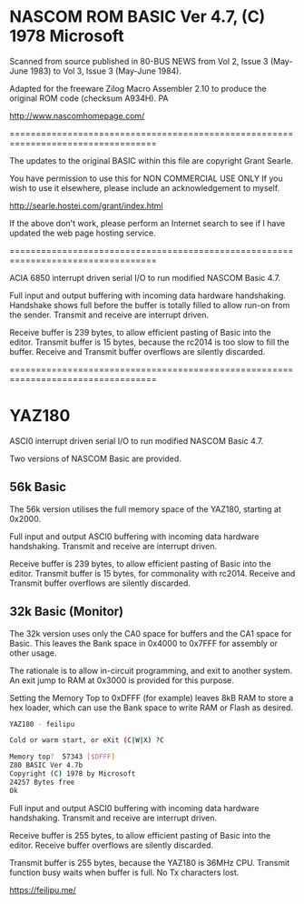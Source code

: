 # NASCOM ROM BASIC Ver 4.7, (C) 1978 Microsoft

Scanned from source published in 80-BUS NEWS from Vol 2, Issue 3 (May-June 1983) to Vol 3, Issue 3 (May-June 1984).

Adapted for the freeware Zilog Macro Assembler 2.10 to produce the original ROM code (checksum A934H). PA

http://www.nascomhomepage.com/

==================================================================================

The updates to the original BASIC within this file are copyright Grant Searle.

You have permission to use this for NON COMMERCIAL USE ONLY
If you wish to use it elsewhere, please include an acknowledgement to myself.

http://searle.hostei.com/grant/index.html

If the above don't work, please perform an Internet search to see if I have updated the web page hosting service.

==================================================================================

ACIA 6850 interrupt driven serial I/O to run modified NASCOM Basic 4.7.

Full input and output buffering with incoming data hardware handshaking.
Handshake shows full before the buffer is totally filled to allow run-on from the sender.
Transmit and receive are interrupt driven.

Receive buffer is 239 bytes, to allow efficient pasting of Basic into the editor.
Transmit buffer is 15 bytes, because the rc2014 is too slow to fill the buffer.
Receive and Transmit buffer overflows are silently discarded.

==================================================================================

# YAZ180

ASCI0 interrupt driven serial I/O to run modified NASCOM Basic 4.7.

Two versions of NASCOM Basic are provided.

## 56k Basic

The 56k version utilises the full memory space of the YAZ180, starting at 0x2000.

Full input and output ASCI0 buffering with incoming data hardware handshaking.
Transmit and receive are interrupt driven.

Receive buffer is 239 bytes, to allow efficient pasting of Basic into the editor.
Transmit buffer is 15 bytes, for commonality with rc2014.
Receive and Transmit buffer overflows are silently discarded.


## 32k Basic (Monitor)

The 32k version uses only the CA0 space for buffers and the CA1 space for Basic.
This leaves the Bank space in 0x4000 to 0x7FFF for assembly or other usage.

The rationale is to allow in-circuit programming, and exit to another system.
An exit jump to RAM at 0x3000 is provided for this purpose.

Setting the Memory Top to 0xDFFF (for example) leaves 8kB RAM to store a
hex loader, which can use the Bank space to write RAM or Flash as desired.

```bash
YAZ180 - feilipu

Cold or warm start, or eXit (C|W|X) ?C

Memory top?  57343 [$DFFF]
Z80 BASIC Ver 4.7b
Copyright (C) 1978 by Microsoft
24257 Bytes free
Ok
```

Full input and output ASCI0 buffering with incoming data hardware handshaking.
Transmit and receive are interrupt driven.

Receive buffer is 255 bytes, to allow efficient pasting of Basic into the editor.
Receive buffer overflows are silently discarded.

Transmit buffer is 255 bytes, because the YAZ180 is 36MHz CPU.
Transmit function busy waits when buffer is full. No Tx characters lost.

https://feilipu.me/
